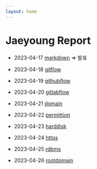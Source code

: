 ```yaml
---
layout: home
---
```


# Jaeyoung Report   

* 2023-04-17 [markdown](markdown) => 발표

* 2023-04-18 [gitflow](gitflow)
* 2023-04-19 [githubflow](githubflow)
* 2023-04-20 [gitlabflow](gitlabflow)
* 2023-04-21 [domain](domain)

* 2023-04-22 [permittion](permittion)
* 2023-04-23 [harddisk](harddisk)

* 2023-04-24 [https](https)
* 2023-04-25 [rdbms](rdbms)
* 2023-04-26 [rootdomain](rootdomain)